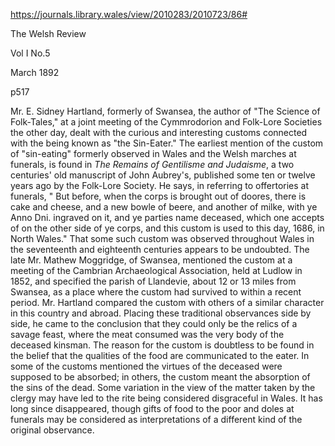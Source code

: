 https://journals.library.wales/view/2010283/2010723/86#

The Welsh Review

Vol I No.5

March 1892


p517

Mr. E. Sidney Hartland, formerly of Swansea, the author of "The Science of Folk-Tales," at a joint meeting of the Cymmrodorion and Folk-Lore Societies the other day, dealt with the curious and interesting customs connected with the being known as "the Sin-Eater." The earliest mention of the custom of "sin-eating" formerly observed in Wales and the Welsh marches at funerals, is found in *The Remains of Gentilisme and Judaisme*, a two centuries' old manuscript of John Aubrey's, published some ten or twelve years ago by the Folk-Lore Society. He says, in referring to offertories at funerals, " But before, when the corps is brought out of doores, there is cake and cheese, and a new bowle of beere, and another of milke, with ye Anno Dni. ingraved on it, and ye parties name deceased, which one accepts of on the other side of ye corps, and this custom is used to this day, 1686, in North Wales." That some such custom was observed throughout Wales in the seventeenth and eighteenth centuries appears to be undoubted. The late Mr. Mathew Moggridge, of Swansea, mentioned the custom at a meeting of the Cambrian Archaeological Association, held at Ludlow in 1852, and specified the parish of Llandevie, about 12 or 13 miles from Swansea, as a place where the custom had survived to within a recent period. Mr. Hartland compared the custom with others of a similar character in this country and abroad. Placing these traditional observances side by side, he came to the conclusion that they could only be the relics of a savage feast, where the meat consumed was the very body of the deceased kinsman. The reason for the custom is doubtless to be found in the belief that the qualities of the food are communicated to the eater. In some of the customs mentioned the virtues of the deceased were supposed to be absorbed; in others, the custom meant the absorption of the sins of the dead. Some variation in the view of the matter taken by the clergy may have led to the rite being considered disgraceful in Wales. It has long since disappeared, though gifts of food to the poor and doles at funerals may be considered as interpretations of a different kind of the original observance.



